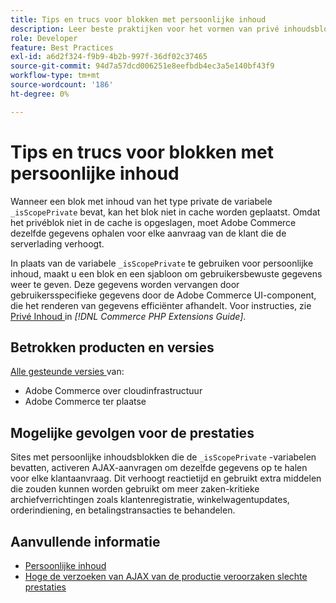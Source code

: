 ```yaml
---
title: Tips en trucs voor blokken met persoonlijke inhoud
description: Leer beste praktijken voor het vormen van privé inhoudsblokken om winkelprestaties te optimaliseren.
role: Developer
feature: Best Practices
exl-id: a6d2f324-f9b9-4b2b-997f-36df02c37465
source-git-commit: 94d7a57dcd006251e8eefbdb4ec3a5e140bf43f9
workflow-type: tm+mt
source-wordcount: '186'
ht-degree: 0%

---
```


# Tips en trucs voor blokken met persoonlijke inhoud

Wanneer een blok met inhoud van het type private de variabele `_isScopePrivate` bevat, kan het blok niet in cache worden geplaatst. Omdat het privéblok niet in de cache is opgeslagen, moet Adobe Commerce dezelfde gegevens ophalen voor elke aanvraag van de klant die de serverlading verhoogt.

In plaats van de variabele `_isScopePrivate` te gebruiken voor persoonlijke inhoud, maakt u een blok en een sjabloon om gebruikersbewuste gegevens weer te geven. Deze gegevens worden vervangen door gebruikersspecifieke gegevens door de Adobe Commerce UI-component, die het renderen van gegevens efficiënter afhandelt. Voor instructies, zie [ Privé Inhoud ](https://developer.adobe.com/commerce/php/development/cache/page/private-content/) in _[!DNL Commerce PHP Extensions Guide]_.

## Betrokken producten en versies

[ Alle gesteunde versies ](../../../release/versions.md) van:

- Adobe Commerce over cloudinfrastructuur
- Adobe Commerce ter plaatse

## Mogelijke gevolgen voor de prestaties

Sites met persoonlijke inhoudsblokken die de `_isScopePrivate` -variabelen bevatten, activeren AJAX-aanvragen om dezelfde gegevens op te halen voor elke klantaanvraag. Dit verhoogt reactietijd en gebruikt extra middelen die zouden kunnen worden gebruikt om meer zaken-kritieke archiefverrichtingen zoals klantenregistratie, winkelwagentupdates, orderindiening, en betalingstransacties te behandelen.

## Aanvullende informatie

- [Persoonlijke inhoud](../../../performance/configuration.md#client-side-optimization-settings)
- [ Hoge de verzoeken van AJAX van de productie veroorzaken slechte prestaties ](https://experienceleague.adobe.com/docs/commerce-knowledge-base/kb/troubleshooting/miscellaneous/high-throughput-ajax-requests-cause-poor-performance.html)

